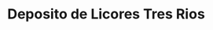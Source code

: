 ---
title: "Deposito de Licores Tres Rios"
url: /tres-rios/deposito-de-licores-tres-rios/
shop: alcohol
---